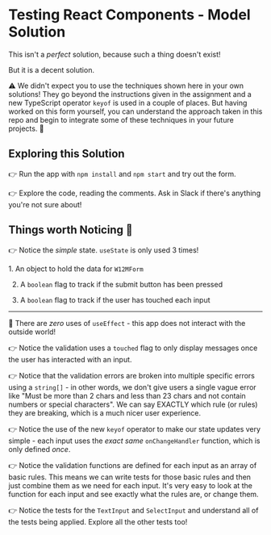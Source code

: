 # Testing React Components - Model Solution

This isn't a _perfect_ solution, because such a thing doesn't exist!

But it is a decent solution.

⚠️ We didn't expect you to use the techniques shown here in your own solutions! They go beyond the instructions given in the assignment and a new TypeScript operator `keyof` is used in a couple of places. But having worked on this form yourself, you can understand the approach taken in this repo and begin to integrate some of these techniques in your future projects. 🙌

## Exploring this Solution

👉 Run the app with `npm install` and `npm start` and try out the form.

👉 Explore the code, reading the comments. Ask in Slack if there's anything you're not sure about!

## Things worth Noticing 👀

👉 Notice the _simple_ state. `useState` is only used 3 times!

1️. An object to hold the data for `W12MForm`

2. A `boolean` flag to track if the submit button has been pressed

3. A `boolean` flag to track if the user has touched each input

---

👀 There are _zero_ uses of `useEffect` - this app does not interact with the outside world!

👉 Notice the validation uses a `touched` flag to only display messages once the user has interacted with an input.

👉 Notice that the validation errors are broken into multiple specific errors using a `string[]` - in other words, we don't give users a single vague error like "Must be more than 2 chars and less than 23 chars and not contain numbers or special characters". We can say EXACTLY which rule (or rules) they are breaking, which is a much nicer user experience.

👉 Notice the use of the new `keyof` operator to make our state updates very simple - each input uses the _exact same_ `onChangeHandler` function, which is only defined _once_.

👉 Notice the validation functions are defined for each input as an array of basic rules. This means we can write tests for those basic rules and then just combine them as we need for each input. It's very easy to look at the function for each input and see exactly what the rules are, or change them.

👉 Notice the tests for the `TextInput` and `SelectInput` and understand all of the tests being applied. Explore all the other tests too!
